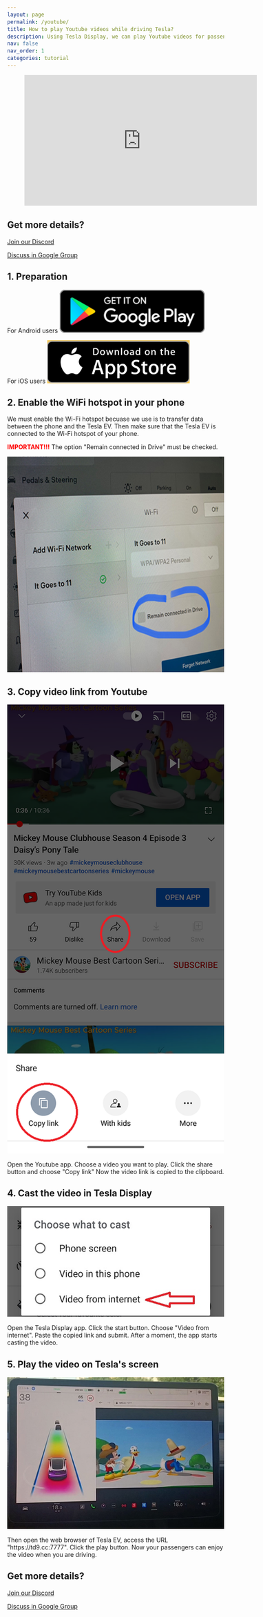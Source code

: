 ```yaml
---
layout: page
permalink: /youtube/
title: How to play Youtube videos while driving Tesla?
description: Using Tesla Display, we can play Youtube videos for passengers on Tesla's big screen while driving.
nav: false
nav_order: 1
categories: tutorial
---
```

<!-- _pages/youtube.md -->

<!-- blank line -->
<figure class="video_container">
  <iframe width="540" height="303" src="https://www.youtube.com/embed/7sVn00ECFBw" frameborder="0" allowfullscreen="true"> </iframe>
</figure>
<!-- blank line -->

## Get more details?
<p><a href ="https://discord.gg/Tvbs9uWcN9" target="_blank">Join our Discord</a></p>
<p><a href ="https://groups.google.com/g/tesla-display" target="_blank">Discuss in Google Group</a></p>

## 1. Preparation
For Android users
<a id="googleplay" href ="https://play.google.com/store/apps/details?id=io.github.blackpill.tesladisplay&referrer=utm_source%3Dgithub%26utm_medium%3Dorganic"><img src="/assets/img/google-play-badge.svg" height="100px"></a>

For iOS users
<a id="appstore" href ="https://apps.apple.com/app/tesconnect/id6469987744"><img src="/assets/img/app-store-badge.png" height="100px"></a>

## 2. Enable the WiFi hotspot in your phone
<p>We must enable the Wi-Fi hotspot becuase we use is to transfer data between the phone and the Tesla EV.
Then make sure that the Tesla EV is connected to the Wi-Fi hotspot of your phone.</p>
<p><span style="color: red"><b>IMPORTANT!!!</b></span> The option "Remain connected in Drive" must be checked.</p>
<img src="/assets/img/wifi-connected.jpg" height="500px"></a>

## 3. Copy video link from Youtube
<p style="text-align: center;">
<img src="/assets/img/youtube-share.png" alt="The screenshot of copying Youtube video link" width="540px">
</p>
Open the Youtube app.
Choose a video you want to play.
Click the share button and choose "Copy link"
Now the video link is copied to the clipboard.

## 4. Cast the video in Tesla Display
<p style="text-align: center;">
<img src="/assets/img/video-internet.jpg" alt="Cast Youtube video in Tesla Display app" width="540px">
</p>
Open the Tesla Display app.
Click the start button.
Choose "Video from internet".
Paste the copied link and submit.
After a moment, the app starts casting the video.

## 5. Play the video on Tesla's screen
<p style="text-align: center;">
<img src="/assets/img/youtube-play.jpg" alt="Playing Youtube video while driving Tesla" width="540px">
</p>
Then open the web browser of Tesla EV, access the URL "https://td9.cc:7777".
Click the play button.
Now your passengers can enjoy the video when you are driving.

## Get more details?
<p><a href ="https://discord.gg/Tvbs9uWcN9" target="_blank">Join our Discord</a></p>
<p><a href ="https://groups.google.com/g/tesla-display" target="_blank">Discuss in Google Group</a></p>
